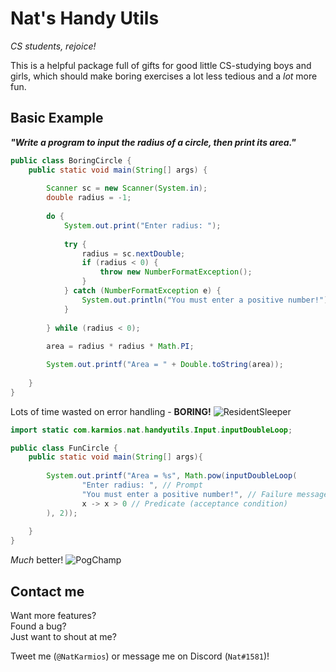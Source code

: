 Nat's Handy Utils
===

*CS students, rejoice!*

This is a helpful package full of gifts for good little CS-studying boys and girls, 
which should make boring exercises a lot less tedious and a *lot* more fun.

Basic Example
---

***"Write a program to input the radius of a circle, then print its area."***

```java
public class BoringCircle {
    public static void main(String[] args) {
        
        Scanner sc = new Scanner(System.in);
        double radius = -1;
        
        do {
            System.out.print("Enter radius: ");
            
            try {
                radius = sc.nextDouble;
                if (radius < 0) {
                    throw new NumberFormatException();
                }
            } catch (NumberFormatException e) {
                System.out.println("You must enter a positive number!");
            }
            
        } while (radius < 0); 
        
        area = radius * radius * Math.PI;

        System.out.printf("Area = " + Double.toString(area));
        
    }
}
```
Lots of time wasted on error handling - **BORING!** ![ResidentSleeper](https://static-cdn.jtvnw.net/emoticons/v1/245/1.0)

```java
import static com.karmios.nat.handyutils.Input.inputDoubleLoop;

public class FunCircle {
    public static void main(String[] args){
      
        System.out.printf("Area = %s", Math.pow(inputDoubleLoop(
                "Enter radius: ", // Prompt
                "You must enter a positive number!", // Failure message
                x -> x > 0 // Predicate (acceptance condition)
        ), 2));
        
    }
}
```
*Much* better! ![PogChamp](https://static-cdn.jtvnw.net/emoticons/v1/88/1.0)

Contact me
-
Want more features?
<br>
Found a bug?
<br>
Just want to shout at me?

Tweet me (`@NatKarmios`) or message me on Discord (`Nat#1581`)!